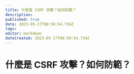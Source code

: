 ```yaml
---
title: 什麼是 CSRF 攻擊？如何防範？
description: 
published: true
date: 2023-05-17T08:50:54.734Z
tags: 
editor: markdown
dateCreated: 2023-05-17T08:50:54.734Z
---
```


# 什麼是 CSRF 攻擊？如何防範？

